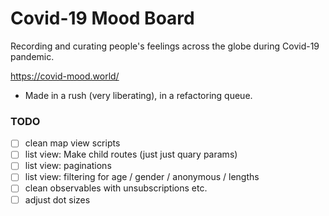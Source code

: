 # Covid-19 Mood Board

Recording and curating people's feelings across the globe during Covid-19 pandemic.

https://covid-mood.world/

- Made in a rush (very liberating), in a refactoring queue.

### TODO

- [ ] clean map view scripts
- [ ] list view: Make child routes (just just quary params)
- [ ] list view: paginations
- [ ] list view: filtering for age / gender / anonymous / lengths
- [ ] clean observables with unsubscriptions etc.
- [ ] adjust dot sizes
